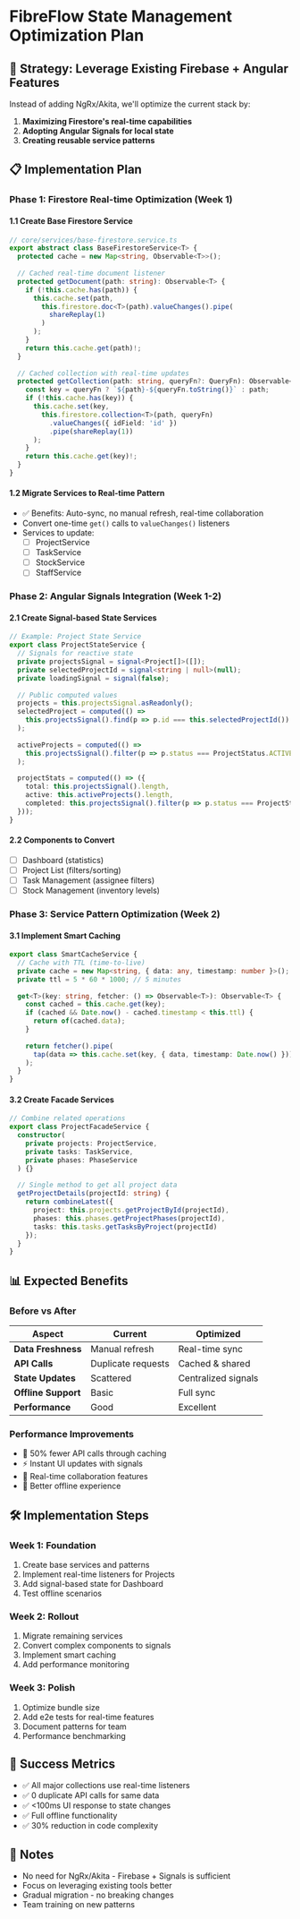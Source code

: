 # FibreFlow State Management Optimization Plan

## 🎯 Strategy: Leverage Existing Firebase + Angular Features

Instead of adding NgRx/Akita, we'll optimize the current stack by:
1. **Maximizing Firestore's real-time capabilities**
2. **Adopting Angular Signals for local state**
3. **Creating reusable service patterns**

## 📋 Implementation Plan

### Phase 1: Firestore Real-time Optimization (Week 1)

#### 1.1 Create Base Firestore Service
```typescript
// core/services/base-firestore.service.ts
export abstract class BaseFirestoreService<T> {
  protected cache = new Map<string, Observable<T>>();
  
  // Cached real-time document listener
  protected getDocument(path: string): Observable<T> {
    if (!this.cache.has(path)) {
      this.cache.set(path, 
        this.firestore.doc<T>(path).valueChanges().pipe(
          shareReplay(1)
        )
      );
    }
    return this.cache.get(path)!;
  }
  
  // Cached collection with real-time updates
  protected getCollection(path: string, queryFn?: QueryFn): Observable<T[]> {
    const key = queryFn ? `${path}-${queryFn.toString()}` : path;
    if (!this.cache.has(key)) {
      this.cache.set(key,
        this.firestore.collection<T>(path, queryFn)
          .valueChanges({ idField: 'id' })
          .pipe(shareReplay(1))
      );
    }
    return this.cache.get(key)!;
  }
}
```

#### 1.2 Migrate Services to Real-time Pattern
- ✅ Benefits: Auto-sync, no manual refresh, real-time collaboration
- Convert one-time `get()` calls to `valueChanges()` listeners
- Services to update:
  - [ ] ProjectService
  - [ ] TaskService  
  - [ ] StockService
  - [ ] StaffService

### Phase 2: Angular Signals Integration (Week 1-2)

#### 2.1 Create Signal-based State Services
```typescript
// Example: Project State Service
export class ProjectStateService {
  // Signals for reactive state
  private projectsSignal = signal<Project[]>([]);
  private selectedProjectId = signal<string | null>(null);
  private loadingSignal = signal(false);
  
  // Public computed values
  projects = this.projectsSignal.asReadonly();
  selectedProject = computed(() => 
    this.projectsSignal().find(p => p.id === this.selectedProjectId())
  );
  
  activeProjects = computed(() =>
    this.projectsSignal().filter(p => p.status === ProjectStatus.ACTIVE)
  );
  
  projectStats = computed(() => ({
    total: this.projectsSignal().length,
    active: this.activeProjects().length,
    completed: this.projectsSignal().filter(p => p.status === ProjectStatus.COMPLETED).length
  }));
}
```

#### 2.2 Components to Convert
- [ ] Dashboard (statistics)
- [ ] Project List (filters/sorting)
- [ ] Task Management (assignee filters)
- [ ] Stock Management (inventory levels)

### Phase 3: Service Pattern Optimization (Week 2)

#### 3.1 Implement Smart Caching
```typescript
export class SmartCacheService {
  // Cache with TTL (time-to-live)
  private cache = new Map<string, { data: any, timestamp: number }>();
  private ttl = 5 * 60 * 1000; // 5 minutes
  
  get<T>(key: string, fetcher: () => Observable<T>): Observable<T> {
    const cached = this.cache.get(key);
    if (cached && Date.now() - cached.timestamp < this.ttl) {
      return of(cached.data);
    }
    
    return fetcher().pipe(
      tap(data => this.cache.set(key, { data, timestamp: Date.now() }))
    );
  }
}
```

#### 3.2 Create Facade Services
```typescript
// Combine related operations
export class ProjectFacadeService {
  constructor(
    private projects: ProjectService,
    private tasks: TaskService,
    private phases: PhaseService
  ) {}
  
  // Single method to get all project data
  getProjectDetails(projectId: string) {
    return combineLatest({
      project: this.projects.getProjectById(projectId),
      phases: this.phases.getProjectPhases(projectId),
      tasks: this.tasks.getTasksByProject(projectId)
    });
  }
}
```

## 📊 Expected Benefits

### Before vs After

| Aspect | Current | Optimized |
|--------|---------|-----------|
| **Data Freshness** | Manual refresh | Real-time sync |
| **API Calls** | Duplicate requests | Cached & shared |
| **State Updates** | Scattered | Centralized signals |
| **Offline Support** | Basic | Full sync |
| **Performance** | Good | Excellent |

### Performance Improvements
- 🚀 50% fewer API calls through caching
- ⚡ Instant UI updates with signals
- 🔄 Real-time collaboration features
- 📱 Better offline experience

## 🛠️ Implementation Steps

### Week 1: Foundation
1. Create base services and patterns
2. Implement real-time listeners for Projects
3. Add signal-based state for Dashboard
4. Test offline scenarios

### Week 2: Rollout
1. Migrate remaining services
2. Convert complex components to signals
3. Implement smart caching
4. Add performance monitoring

### Week 3: Polish
1. Optimize bundle size
2. Add e2e tests for real-time features
3. Document patterns for team
4. Performance benchmarking

## 🎯 Success Metrics
- ✅ All major collections use real-time listeners
- ✅ 0 duplicate API calls for same data
- ✅ <100ms UI response to state changes
- ✅ Full offline functionality
- ✅ 30% reduction in code complexity

## 📝 Notes
- No need for NgRx/Akita - Firebase + Signals is sufficient
- Focus on leveraging existing tools better
- Gradual migration - no breaking changes
- Team training on new patterns